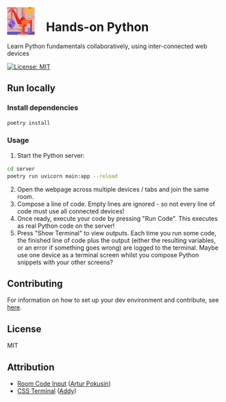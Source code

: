 # <img src="https://github.com/Cutwell/hands-on-python/blob/main/logo-64x64.svg" style="width:64px;padding-right:20px;margin-bottom:-8px;"> Hands-on Python
 Learn Python fundamentals collaboratively, using inter-connected web devices

<!-- Find new badges at https://shields.io/badges -->
[![License: MIT](https://img.shields.io/badge/License-MIT-yellow.svg)](https://opensource.org/licenses/MIT)

## Run locally

### Install dependencies

```sh
poetry install
```

### Usage

1. Start the Python server:

```sh
cd server
poetry run uvicorn main:app --reload
```

2. Open the webpage across multiple devices / tabs and join the same room.
3. Compose a line of code. Empty lines are ignored - so not every line of code must use all connected devices!
4. Once ready, execute your code by pressing "Run Code". This executes as real Python code on the server!
5. Press "Show Terminal" to view outputs. Each time you run some code, the finished line of code plus the output (either the resulting variables, or an error if something goes wrong) are logged to the terminal. Maybe use one device as a terminal screen whilst you compose Python snippets with your other screens?

## Contributing

<!-- Remember to update the links in the `.github/CONTRIBUTING.md` file from `Cutwell/hands-on-python` to your own username and repository. -->

For information on how to set up your dev environment and contribute, see [here](.github/CONTRIBUTING.md).

## License

MIT

## Attribution
- [Room Code Input](https://codepen.io/apokusin/pen/njaZmW) ([Artur Pokusin](https://codepen.io/apokusin))
- [CSS Terminal](https://codepen.io/addyosmani/pen/avxmvN) ([Addy](https://codepen.io/addyo))
